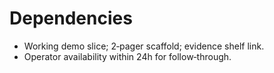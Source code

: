 # Dependencies
- Working demo slice; 2‑pager scaffold; evidence shelf link.
- Operator availability within 24h for follow‑through.
